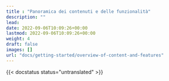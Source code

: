 ```yaml
---
title : "Panoramica dei contenuti e delle funzionalità"
description: ""
lead: 
date: 2022-09-06T10:09:26+00:00
lastmod: 2022-09-06T10:09:26+00:00
weight: 4
draft: false
images: []
url: "docs/getting-started/overview-of-content-and-features"
---
```


{{< docstatus status="untranslated" >}}
